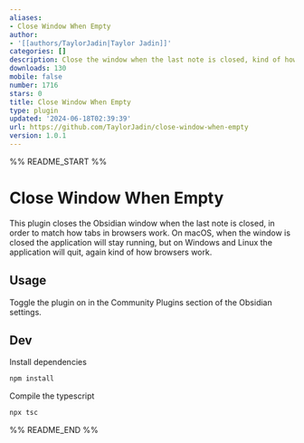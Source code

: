 ```yaml
---
aliases:
- Close Window When Empty
author:
- '[[authors/TaylorJadin|Taylor Jadin]]'
categories: []
description: Close the window when the last note is closed, kind of how browsers work.
downloads: 130
mobile: false
number: 1716
stars: 0
title: Close Window When Empty
type: plugin
updated: '2024-06-18T02:39:39'
url: https://github.com/TaylorJadin/close-window-when-empty
version: 1.0.1
---
```


%% README_START %%

# Close Window When Empty

This plugin closes the Obsidian window when the last note is closed, in order to match how tabs in browsers work. On macOS, when the window is closed the application will stay running, but on Windows and Linux the application will quit, again kind of how browsers work.

## Usage
Toggle the plugin on in the Community Plugins section of the Obsidian settings.

## Dev

Install dependencies
```bash
npm install
```

Compile the typescript
```bash
npx tsc
```


%% README_END %%